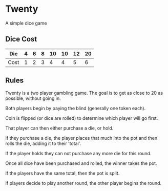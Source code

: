 # Twenty
A simple dice game

## Dice Cost

| Die | 4 | 6 | 8 | 10 | 10 | 12 | 20 |
| ---- | - | - | - | - | - | - | - |
| Cost | 1 | 2 | 3 | 4 | 4 | 5 | 6 |

## Rules
Twenty is a two player gambling game. The goal is to get as close to 20 as possible, without going in.

Both players begin by paying the blind (generally one token each).

Coin is flipped (or dice are rolled) to determine which player will go first.

That player can then either purchase a die, or hold.

If they purchase a die, the player places that much into the pot and then rolls the die, adding it to their 'total'.

If the player holds they can not purchase any more die for this round.

Once all dice have been purchased and rolled, the winner takes the pot. 

If the players have the same total, then the pot is split.

If players decide to play another round, the other player begins the round. 